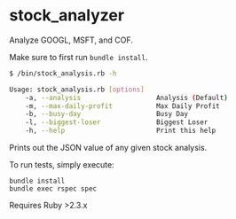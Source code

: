 # stock_analyzer

Analyze GOOGL, MSFT, and COF.

Make sure to first run `bundle install`.

```bash
$ /bin/stock_analysis.rb -h

Usage: stock_analysis.rb [options]
    -a, --analysis                   Analysis (Default)
    -m, --max-daily-profit           Max Daily Profit
    -b, --busy-day                   Busy Day
    -l, --biggest-loser              Biggest Loser
    -h, --help                       Print this help
```

Prints out the JSON value of any given stock analysis.

To run tests, simply execute:

```
bundle install
bundle exec rspec spec
```

Requires Ruby >2.3.x
